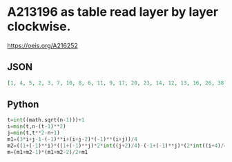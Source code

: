 # A213196 as table read layer by layer clockwise\.
https://oeis.org/A216252
## JSON
```JSON
[1, 4, 5, 2, 3, 7, 10, 8, 6, 11, 9, 17, 20, 23, 14, 12, 13, 16, 26, 38, 43, 39, 21, 24, 15, 22, 25, 30, 42, 58, 63, 48, 35, 31, 27, 18, 19, 29, 34, 57, 53, 69, 76, 70, 64, 49, 36, 32, 28, 37, 33, 47, 52, 81, 75, 95, 102, 109, 88, 82, 54, 59, 44, 40, 41, 46, 62]
```
## Python
```Python
t=int((math.sqrt(n-1)))+1
i=min(t,n-(t-1)**2)
j=min(t,t**2-n+1)
m1=(3*i+j-1-(-1)**i+(i+j-2)*(-1)**(i+j))/4
m2=((1+(-1)**i)*((1+(-1)**j)*2*int((j+2)/4)-(-1+(-1)**j)*(2*int((i+4)/4)+2*int(j/2)))-(-1+(-1)**i)*((1+(-1)**j)*(1+2*int(i/4)+2*int(j/2))-(-1+(-1)**j)*(1+2*int(j/4))))/4
m=(m1+m2-1)*(m1+m2-2)/2+m1
```
